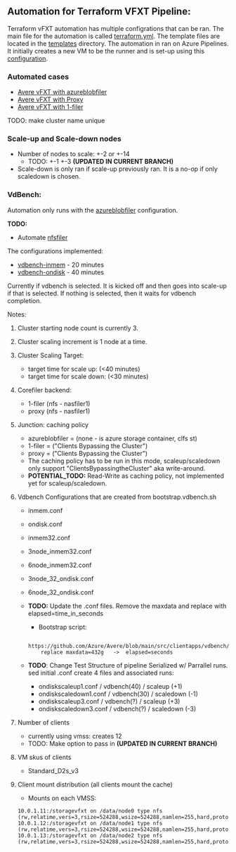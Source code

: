 ## Automation for Terraform VFXT Pipeline:
Terraform vFXT automation has multiple configrations that can be ran. The main file for the automation is called [terraform.yml](../terraform.yml). The template files are located in the [templates](../templates) directory. The automation in ran on Azure Pipelines. It initially creates a new VM to be the runner and is set-up using this [configuration](../templates/cloud_init/cloud_init.client.yml).

### Automated cases
- [Avere vFXT with azureblobfiler](../src/terraform/examples/vfxt/azureblobfiler)
- [Avere vFXT with Proxy](../src/terraform/examples/vfxt/proxy)
- [Avere vFXT with 1-filer](../src/terraform/examples/vfxt/1-filer)

TODO: make cluster name unique
### Scale-up and Scale-down nodes
- Number of nodes to scale: +-2 or +-14
  - TODO: +-1     +-3  **(UPDATED IN CURRENT BRANCH)**
- Scale-down is only ran if scale-up previously ran. It is a no-op if only scaledown is chosen.

### VdBench:
Automation only runs with the [azureblobfiler](../src/terraform/examples/vfxt/azureblobfiler) configuration.

**TODO:**
- Automate [nfsfiler](../src/terraform/examples/vfxt/vdbench/nfsfiler/main.tf)

The configurations implemented:
- [vdbench-inmem](../src/terraform/examples/vfxt/vdbench) - 20 minutes
- [vdbench-ondisk](../src/terraform/examples/vfxt/vdbench) - 40 minutes

Currently if vdbench is selected. It is kicked off and then goes into scale-up if that is selected. If nothing is selected, then it waits for vdbench completion.

Notes:
1. Cluster starting node count is currently 3.
2. Cluster scaling increment is 1 node at a time.
3. Cluster Scaling Target:
    - target time for scale up: (<40 minutes)
    - target time for scale down: (<30 minutes)
4. Corefiler backend:
    - 1-filer (nfs - nasfiler1)
    - proxy (nfs - nasfiler1)
5. Junction: caching policy
    - azureblobfiler = (none - is azure storage container, clfs st)
    - 1-filer = ("Clients Bypassing the Cluster")
    - proxy = ("Clients Bypassing the Cluster")
    - The caching policy has to be run in this mode, scaleup/scaledown only support "ClientsBypassingtheCluster" aka write-around.
    - **POTENTIAL_TODO:** Read-Write as caching policy, not implemented yet for scaleup/scaledown.
6. Vdbench Configurations that are created from bootstrap.vdbench.sh
    - inmem.conf
    - ondisk.conf
    - inmem32.conf
    - 3node_inmem32.conf
    - 6node_inmem32.conf
    - 3node_32_ondisk.conf
    - 6node_32_ondisk.conf

    - **TODO:** Update the .conf files. Remove the maxdata and replace with elapsed=time_in_seconds
        - Bootstrap script:
        ```
            https://github.com/Azure/Avere/blob/main/src/clientapps/vdbench/bootstrap.vdbench.sh#L337
            replace maxdata=432g   ->  elapsed=seconds
        ```

    - **TODO**: Change Test Structure of pipeline
        Serialized w/ Parrallel runs.
        sed initial .conf
        create 4 files and associated runs:
        - ondiskscaleup1.conf   / vdbench(40) / scaleup   (+1)
        - ondiskscaledown1.conf / vdbench(30) / scaledown (-1)
        - ondiskscaleup3.conf   / vdbench(?) / scaleup   (+3)
        - ondiskscaledown3.conf / vdbench(?) / scaledown (-3)

7. Number of clients
   - currently using vmss: creates 12
   - TODO: Make option to pass in  **(UPDATED IN CURRENT BRANCH)**
8. VM skus of clients
   - Standard_D2s_v3
9. Client mount distribution (all clients mount the cache)

   - Mounts on each VMSS:
    ```
    10.0.1.11:/storagevfxt on /data/node0 type nfs (rw,relatime,vers=3,rsize=524288,wsize=524288,namlen=255,hard,proto=tcp,timeo=600,retrans=2,sec=sys,mountaddr=10.0.1.11,mountvers=3,mountport=4046,mountproto=tcp,local_lock=none,addr=10.0.1.11)
    10.0.1.12:/storagevfxt on /data/node1 type nfs (rw,relatime,vers=3,rsize=524288,wsize=524288,namlen=255,hard,proto=tcp,timeo=600,retrans=2,sec=sys,mountaddr=10.0.1.12,mountvers=3,mountport=4046,mountproto=tcp,local_lock=none,addr=10.0.1.12)
    10.0.1.13:/storagevfxt on /data/node2 type nfs (rw,relatime,vers=3,rsize=524288,wsize=524288,namlen=255,hard,proto=tcp,timeo=600,retrans=2,sec=sys,mountaddr=10.0.1.13,mountvers=3,mountport=4046,mountproto=tcp,local_lock=none,addr=10.0.1.13)
    ```

